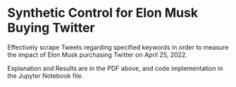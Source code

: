 # Synthetic Control for Elon Musk Buying Twitter
Effectively scrape Tweets regarding specified keywords in order to measure the impact of Elon Musk purchasing Twitter on April 25, 2022.

Explanation and Results are in the PDF above, and code implementation in the Jupyter Notebook file.
